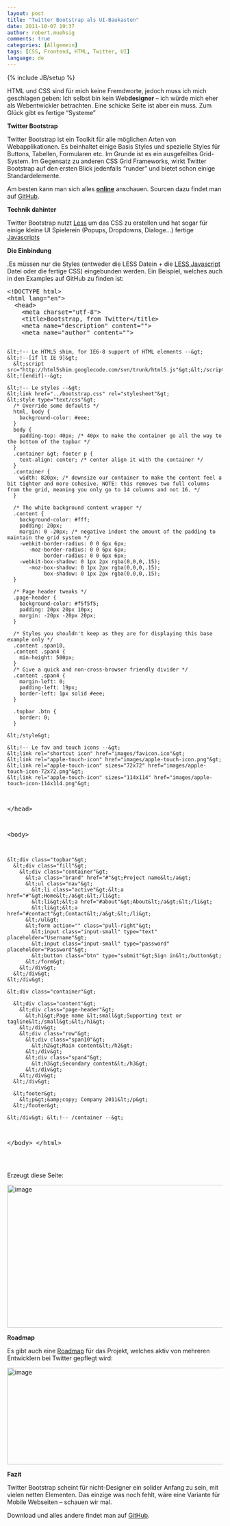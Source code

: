 ```yaml
---
layout: post
title: "Twitter Bootstrap als UI-Baukasten"
date: 2011-10-07 19:37
author: robert.muehsig
comments: true
categories: [Allgemein]
tags: [CSS, Frontend, HTML, Twitter, UI]
language: de
---
```

{% include JB/setup %}
<p>HTML und CSS sind für mich keine Fremdworte, jedoch muss ich mich geschlagen geben: Ich selbst bin kein Web<strong>designer</strong> – ich würde mich eher als Webentwickler betrachten. Eine schicke Seite ist aber ein muss. Zum Glück gibt es fertige “Systeme”</p> <p><strong>Twitter Bootstrap</strong></p> <p>Twitter Bootstrap ist ein Toolkit für alle möglichen Arten von Webapplikationen. Es beinhaltet einige Basis Styles und spezielle Styles für Buttons, Tabellen, Formularen etc. Im Grunde ist es ein ausgefeiltes Grid-System. Im Gegensatz zu anderen CSS Grid Frameworks, wirkt Twitter Bootstrap auf den ersten Blick jedenfalls “runder” und bietet schon einige Standardelemente.</p> <p>Am besten kann man sich alles <a href="http://twitter.github.com/bootstrap/"><strong>online</strong></a> anschauen. Sourcen dazu findet man auf <a href="https://github.com/twitter/bootstrap">GitHub</a>.</p> <p><strong>Technik dahinter</strong></p> <p>Twitter Bootstrap nutzt <a href="http://twitter.github.com/bootstrap/#less">Less</a> um das CSS zu erstellen und hat sogar für einige kleine UI Spielerein (Popups, Dropdowns, Dialoge…) fertige <a href="http://twitter.github.com/bootstrap/javascript.html">Javascripts</a></p> <p><strong>Die Einbindung</strong></p> <p>.Es müssen nur die Styles (entweder die LESS Datein + die <a href="http://lesscss.org/">LESS Javascript</a> Datei oder die fertige CSS) eingebunden werden. Ein Beispiel, welches auch in den Examples auf GitHub zu finden ist:</p> <div style="padding-bottom: 0px; margin: 0px; padding-left: 0px; padding-right: 0px; display: inline; float: none; padding-top: 0px" id="scid:812469c5-0cb0-4c63-8c15-c81123a09de7:08505900-68d7-421a-b8b5-11b41c11ceb9" class="wlWriterEditableSmartContent"><pre name="code" class="c#">&lt;!DOCTYPE html&gt;
&lt;html lang="en"&gt;
  &lt;head&gt;
    &lt;meta charset="utf-8"&gt;
    &lt;title&gt;Bootstrap, from Twitter&lt;/title&gt;
    &lt;meta name="description" content=""&gt;
    &lt;meta name="author" content=""&gt;

    &lt;!-- Le HTML5 shim, for IE6-8 support of HTML elements --&gt;
    &lt;!--[if lt IE 9]&gt;
      &lt;script src="http://html5shim.googlecode.com/svn/trunk/html5.js"&gt;&lt;/script&gt;
    &lt;![endif]--&gt;

    &lt;!-- Le styles --&gt;
    &lt;link href="../bootstrap.css" rel="stylesheet"&gt;
    &lt;style type="text/css"&gt;
      /* Override some defaults */
      html, body {
        background-color: #eee;
      }
      body {
        padding-top: 40px; /* 40px to make the container go all the way to the bottom of the topbar */
      }
      .container &gt; footer p {
        text-align: center; /* center align it with the container */
      }
      .container {
        width: 820px; /* downsize our container to make the content feel a bit tighter and more cohesive. NOTE: this removes two full columns from the grid, meaning you only go to 14 columns and not 16. */
      }

      /* The white background content wrapper */
      .content {
        background-color: #fff;
        padding: 20px;
        margin: 0 -20px; /* negative indent the amount of the padding to maintain the grid system */
        -webkit-border-radius: 0 0 6px 6px;
           -moz-border-radius: 0 0 6px 6px;
                border-radius: 0 0 6px 6px;
        -webkit-box-shadow: 0 1px 2px rgba(0,0,0,.15);
           -moz-box-shadow: 0 1px 2px rgba(0,0,0,.15);
                box-shadow: 0 1px 2px rgba(0,0,0,.15);
      }

      /* Page header tweaks */
      .page-header {
        background-color: #f5f5f5;
        padding: 20px 20px 10px;
        margin: -20px -20px 20px;
      }

      /* Styles you shouldn't keep as they are for displaying this base example only */
      .content .span10,
      .content .span4 {
        min-height: 500px;
      }
      /* Give a quick and non-cross-browser friendly divider */
      .content .span4 {
        margin-left: 0;
        padding-left: 19px;
        border-left: 1px solid #eee;
      }

      .topbar .btn {
        border: 0;
      }

    &lt;/style&gt;

    &lt;!-- Le fav and touch icons --&gt;
    &lt;link rel="shortcut icon" href="images/favicon.ico"&gt;
    &lt;link rel="apple-touch-icon" href="images/apple-touch-icon.png"&gt;
    &lt;link rel="apple-touch-icon" sizes="72x72" href="images/apple-touch-icon-72x72.png"&gt;
    &lt;link rel="apple-touch-icon" sizes="114x114" href="images/apple-touch-icon-114x114.png"&gt;
  &lt;/head&gt;

  &lt;body&gt;

    &lt;div class="topbar"&gt;
      &lt;div class="fill"&gt;
        &lt;div class="container"&gt;
          &lt;a class="brand" href="#"&gt;Project name&lt;/a&gt;
          &lt;ul class="nav"&gt;
            &lt;li class="active"&gt;&lt;a href="#"&gt;Home&lt;/a&gt;&lt;/li&gt;
            &lt;li&gt;&lt;a href="#about"&gt;About&lt;/a&gt;&lt;/li&gt;
            &lt;li&gt;&lt;a href="#contact"&gt;Contact&lt;/a&gt;&lt;/li&gt;
          &lt;/ul&gt;
          &lt;form action="" class="pull-right"&gt;
            &lt;input class="input-small" type="text" placeholder="Username"&gt;
            &lt;input class="input-small" type="password" placeholder="Password"&gt;
            &lt;button class="btn" type="submit"&gt;Sign in&lt;/button&gt;
          &lt;/form&gt;
        &lt;/div&gt;
      &lt;/div&gt;
    &lt;/div&gt;

    &lt;div class="container"&gt;

      &lt;div class="content"&gt;
        &lt;div class="page-header"&gt;
          &lt;h1&gt;Page name &lt;small&gt;Supporting text or tagline&lt;/small&gt;&lt;/h1&gt;
        &lt;/div&gt;
        &lt;div class="row"&gt;
          &lt;div class="span10"&gt;
            &lt;h2&gt;Main content&lt;/h2&gt;
          &lt;/div&gt;
          &lt;div class="span4"&gt;
            &lt;h3&gt;Secondary content&lt;/h3&gt;
          &lt;/div&gt;
        &lt;/div&gt;
      &lt;/div&gt;

      &lt;footer&gt;
        &lt;p&gt;&amp;copy; Company 2011&lt;/p&gt;
      &lt;/footer&gt;

    &lt;/div&gt; &lt;!-- /container --&gt;

  &lt;/body&gt;
&lt;/html&gt;
</pre></div>
<p>&nbsp;</p>
<p>Erzeugt diese Seite:</p>
<p><a href="{{BASE_PATH}}/assets/wp-images/image1367.png"><img style="background-image: none; border-bottom: 0px; border-left: 0px; padding-left: 0px; padding-right: 0px; display: inline; border-top: 0px; border-right: 0px; padding-top: 0px" title="image" border="0" alt="image" src="{{BASE_PATH}}/assets/wp-images/image_thumb549.png" width="554" height="334"></a></p>
<p><strong>Roadmap</strong></p>
<p>Es gibt auch eine <a href="https://github.com/twitter/bootstrap/wiki/Roadmap">Roadmap</a> für das Projekt, welches aktiv von mehreren Entwicklern bei Twitter gepflegt wird:</p>
<p><a href="{{BASE_PATH}}/assets/wp-images/image1368.png"><img style="background-image: none; border-bottom: 0px; border-left: 0px; padding-left: 0px; padding-right: 0px; display: inline; border-top: 0px; border-right: 0px; padding-top: 0px" title="image" border="0" alt="image" src="{{BASE_PATH}}/assets/wp-images/image_thumb550.png" width="506" height="226"></a></p>
<p><strong>Fazit</strong></p>
<p>Twitter Bootstrap scheint für nicht-Designer ein solider Anfang zu sein, mit vielen netten Elementen. Das einzige was noch fehlt, wäre eine Variante für Mobile Webseiten – schauen wir mal.</p>
<p>Download und alles andere findet man auf <a href="http://twitter.github.com/bootstrap/">GitHub</a>.</p>
